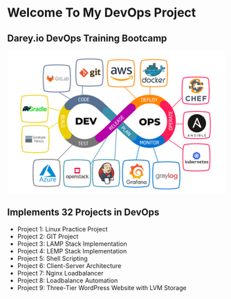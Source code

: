 # Welcome To My DevOps Project
## Darey.io DevOps Training Bootcamp

![alt text](img/DevOps.jpeg "DevOps")

## Implements 32 Projects in DevOps


* Project 1: Linux Practice Project
* Project 2: GIT Project
* Project 3: LAMP Stack Implementation
* Project 4: LEMP Stack Implementation
* Project 5: Shell Scripting
* Project 6: Client-Server Architecture
* Project 7: Nginx Loadbalancer
* Project 8: Loadbalance Automation
* Project 9: Three-Tier WordPress Website with LVM Storage



